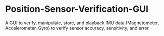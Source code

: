 # Position-Sensor-Verification-GUI
A GUI to verify, manipulate, store, and playback IMU data (Magnetometer, Accelerometer, Gyro) to verify sensor accuracy, sensitivity, and error
